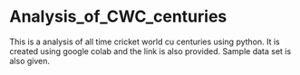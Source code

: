# Analysis_of_CWC_centuries
This is a analysis of all time cricket world cu centuries using python. It is created using google colab and the link is also provided. Sample data set is also given.
